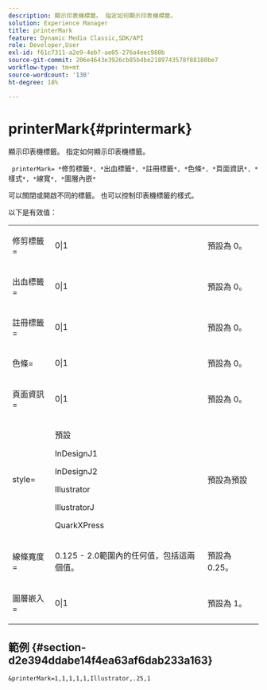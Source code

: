 ```yaml
---
description: 顯示印表機標籤。 指定如何顯示印表機標籤。
solution: Experience Manager
title: printerMark
feature: Dynamic Media Classic,SDK/API
role: Developer,User
exl-id: f61c7311-a2e9-4eb7-ae05-276a4eec980b
source-git-commit: 206e4643e3926cb85b4be2189743578f88180be7
workflow-type: tm+mt
source-wordcount: '130'
ht-degree: 18%

---
```


# printerMark{#printermark}

顯示印表機標籤。 指定如何顯示印表機標籤。

` printerMark= *`修剪標籤`*, *`出血標籤`*, *`註冊標籤`*, *`色條`*, *`頁面資訊`*, *`樣式`*, *`線寬`*, *`圖層內嵌`*`

可以關閉或開啟不同的標籤。 也可以控制印表機標籤的樣式。

以下是有效值：

<table id="simpletable_C84560940CAC46D8BE9D0EFEE5EBF323"> 
 <tr class="strow"> 
  <td class="stentry"> <p>修剪標籤= </p></td> 
  <td class="stentry"> <p>0|1 </p></td> 
  <td class="stentry"> <p>預設為 0。 </p></td> 
 </tr> 
 <tr class="strow"> 
  <td class="stentry"> <p>出血標籤= </p></td> 
  <td class="stentry"> <p>0|1 </p></td> 
  <td class="stentry"> <p>預設為 0。 </p></td> 
 </tr> 
 <tr class="strow"> 
  <td class="stentry"> <p>註冊標籤= </p></td> 
  <td class="stentry"> <p>0|1 </p></td> 
  <td class="stentry"> <p>預設為 0。 </p></td> 
 </tr> 
 <tr class="strow"> 
  <td class="stentry"> <p>色條= </p></td> 
  <td class="stentry"> <p>0|1 </p></td> 
  <td class="stentry"> <p>預設為 0。 </p></td> 
 </tr> 
 <tr class="strow"> 
  <td class="stentry"> <p>頁面資訊= </p></td> 
  <td class="stentry"> <p>0|1 </p></td> 
  <td class="stentry"> <p>預設為 0。 </p></td> 
 </tr> 
 <tr class="strow"> 
  <td class="stentry"> <p>style= </p></td> 
  <td class="stentry"> <p>預設 </p> <p>InDesignJ1 </p> <p>InDesignJ2 </p> <p>Illustrator </p> <p>IllustratorJ </p> <p>QuarkXPress </p> </td> 
  <td class="stentry"> <p>預設為預設 </p></td> 
 </tr> 
 <tr class="strow"> 
  <td class="stentry"> <p>線條寬度= </p></td> 
  <td class="stentry"> <p>0.125 - 2.0範圍內的任何值，包括這兩個值。 </p></td> 
  <td class="stentry"> <p>預設為 0.25。 </p></td> 
 </tr> 
 <tr class="strow"> 
  <td class="stentry"> <p>圖層嵌入= </p></td> 
  <td class="stentry"> <p>0|1 </p></td> 
  <td class="stentry"> <p>預設為 1。 </p></td> 
 </tr> 
</table>

## 範例 {#section-d2e394ddabe14f4ea63af6dab233a163}

`&printerMark=1,1,1,1,1,Illustrator,.25,1`
